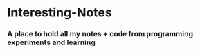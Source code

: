 # Interesting-Notes
### A place to hold all my notes + code from programming experiments and learning
